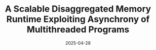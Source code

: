 ---
title: "A Scalable Disaggregated Memory Runtime Exploiting Asynchrony of Multithreaded Programs"
collection: publications
category: conferences
permalink: /publication/tobeadd
excerpt: 'Quanxi Li, Hong Huang, Ying Liu, **_Yanwen Xia_**, Jie Zhang, Mosong Zhou, Xiaobing Feng, Huimin Cui, Quan Chen, Yizhou Shan, Chenxi Wang*'
date: 2025-04-28
venue: 'NSDI25'
---